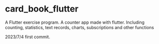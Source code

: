 # card_book_flutter
 A Flutter exercise program. A counter app made with flutter. Including counting, statistics, text records, charts, subscriptions and other functions


2023/7/4 
first commit.
